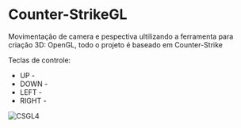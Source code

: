 # Counter-StrikeGL
 Movimentação de camera e pespectiva ultilizando a ferramenta para criação 3D: OpenGL, todo o projeto é baseado em Counter-Strike
 
 Teclas de controle:
 
 * UP - 
 * DOWN - 
 * LEFT - 
 * RIGHT - 
 
![CSGL4](https://user-images.githubusercontent.com/37451620/68346487-ff9f8d00-00d2-11ea-8994-4d0dfadc2074.PNG)


